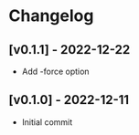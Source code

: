 # Changelog

<a name="v0.1.1"></a>
## [v0.1.1] - 2022-12-22

- Add -force option

<a name="v0.1.0"></a>
## [v0.1.0] - 2022-12-11

- Initial commit